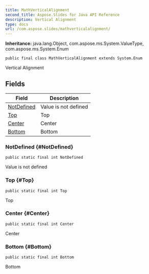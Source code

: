 ```yaml
---
title: MathVerticalAlignment
second_title: Aspose.Slides for Java API Reference
description: Vertical Alignment
type: docs
url: /com.aspose.slides/mathverticalalignment/
---
```

**Inheritance:**
java.lang.Object, com.aspose.ms.System.ValueType, com.aspose.ms.System.Enum
```
public final class MathVerticalAlignment extends System.Enum
```

Vertical Alignment
## Fields

| Field | Description |
| --- | --- |
| [NotDefined](#NotDefined) | Value is not defined |
| [Top](#Top) | Top |
| [Center](#Center) | Center |
| [Bottom](#Bottom) | Bottom |
### NotDefined {#NotDefined}
```
public static final int NotDefined
```


Value is not defined

### Top {#Top}
```
public static final int Top
```


Top

### Center {#Center}
```
public static final int Center
```


Center

### Bottom {#Bottom}
```
public static final int Bottom
```


Bottom

